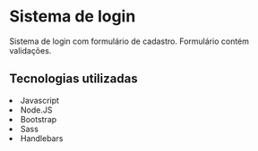 # Sistema de login
Sistema de login com formulário de cadastro.
Formulário contém validações.

## Tecnologias utilizadas
<li>Javascript</li>
<li>Node.JS</li>
<li>Bootstrap</li>
<li>Sass</li>
<li>Handlebars</li>

